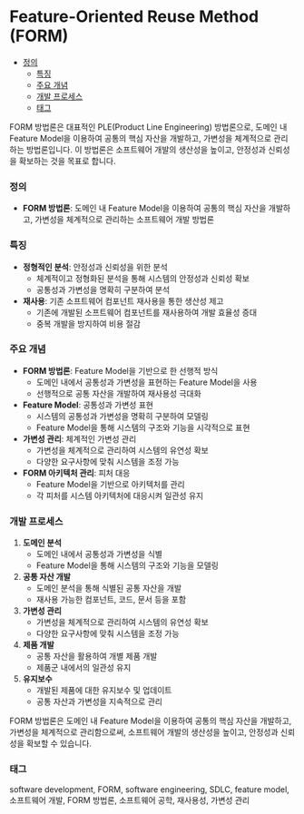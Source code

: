 # Feature-Oriented Reuse Method (FORM)

<!-- mtoc-start -->

- [정의](#정의)
  - [특징](#특징)
  - [주요 개념](#주요-개념)
  - [개발 프로세스](#개발-프로세스)
  - [태그](#태그)

<!-- mtoc-end -->

FORM 방법론은 대표적인 PLE(Product Line Engineering) 방법론으로, 도메인 내 Feature Model을 이용하여 공통의 핵심 자산을 개발하고, 가변성을 체계적으로 관리하는 방법론입니다. 이 방법론은 소프트웨어 개발의 생산성을 높이고, 안정성과 신뢰성을 확보하는 것을 목표로 합니다.

### 정의

- **FORM 방법론**: 도메인 내 Feature Model을 이용하여 공통의 핵심 자산을 개발하고, 가변성을 체계적으로 관리하는 소프트웨어 개발 방법론

### 특징

- **정형적인 분석**: 안정성과 신뢰성을 위한 분석
  - 체계적이고 정형화된 분석을 통해 시스템의 안정성과 신뢰성 확보
  - 공통성과 가변성을 명확히 구분하여 분석
- **재사용**: 기존 소프트웨어 컴포넌트 재사용을 통한 생산성 제고
  - 기존에 개발된 소프트웨어 컴포넌트를 재사용하여 개발 효율성 증대
  - 중복 개발을 방지하여 비용 절감

### 주요 개념

- **FORM 방법론**: Feature Model을 기반으로 한 선행적 방식
  - 도메인 내에서 공통성과 가변성을 표현하는 Feature Model을 사용
  - 선행적으로 공통 자산을 개발하여 재사용성 극대화
- **Feature Model**: 공통성과 가변성 표현
  - 시스템의 공통성과 가변성을 명확히 구분하여 모델링
  - Feature Model을 통해 시스템의 구조와 기능을 시각적으로 표현
- **가변성 관리**: 체계적인 가변성 관리
  - 가변성을 체계적으로 관리하여 시스템의 유연성 확보
  - 다양한 요구사항에 맞춰 시스템을 조정 가능
- **FORM 아키텍처 관리**: 피처 대응
  - Feature Model을 기반으로 아키텍처를 관리
  - 각 피처를 시스템 아키텍처에 대응시켜 일관성 유지

### 개발 프로세스

1. **도메인 분석**
   - 도메인 내에서 공통성과 가변성을 식별
   - Feature Model을 통해 시스템의 구조와 기능을 모델링
2. **공통 자산 개발**
   - 도메인 분석을 통해 식별된 공통 자산을 개발
   - 재사용 가능한 컴포넌트, 코드, 문서 등을 포함
3. **가변성 관리**
   - 가변성을 체계적으로 관리하여 시스템의 유연성 확보
   - 다양한 요구사항에 맞춰 시스템을 조정 가능
4. **제품 개발**
   - 공통 자산을 활용하여 개별 제품 개발
   - 제품군 내에서의 일관성 유지
5. **유지보수**
   - 개발된 제품에 대한 유지보수 및 업데이트
   - 공통 자산과 가변성을 지속적으로 관리

FORM 방법론은 도메인 내 Feature Model을 이용하여 공통의 핵심 자산을 개발하고, 가변성을 체계적으로 관리함으로써, 소프트웨어 개발의 생산성을 높이고, 안정성과 신뢰성을 확보할 수 있습니다.

### 태그

software development, FORM, software engineering, SDLC, feature model, 소프트웨어 개발, FORM 방법론, 소프트웨어 공학, 재사용성, 가변성 관리
